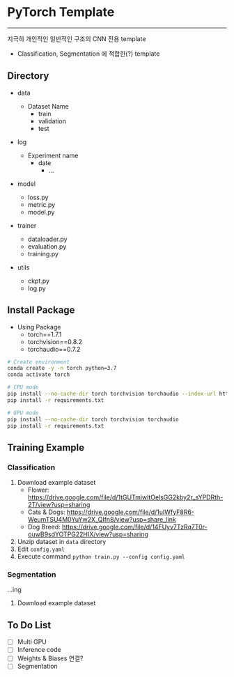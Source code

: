 # PyTorch Template

---

지극히 개인적인 일반적인 구조의 CNN 전용 template
- Classification, Segmentation 에 적합한(?) template

## Directory
- data
    - Dataset Name
        - train
        - validation
        - test

- log
    - Experiment name
        - date
            - ...

- model
    - loss.py
    - metric.py
    - model.py

- trainer
    - dataloader.py
    - evaluation.py
    - training.py

- utils
    - ckpt.py
    - log.py  


## Install Package
- Using Package
    - torch==1.7.1 
    - torchvision==0.8.2
    - torchaudio==0.7.2

``` bash
# Create environment
conda create -y -n torch python=3.7
conda activate torch

# CPU mode
pip install --no-cache-dir torch torchvision torchaudio --index-url https://download.pytorch.org/whl/cpu
pip install -r requirements.txt

# GPU mode
pip install --no-cache-dir torch torchvision torchaudio
pip install -r requirements.txt
```


## Training Example 

### Classification
1. Download example dataset 
    - Flower: https://drive.google.com/file/d/1tGUTmiwltOelsGG2kby2r_sYPDRth-2T/view?usp=sharing
    - Cats & Dogs: https://drive.google.com/file/d/1uIWfyF8R6-WeumTSU4M0YuYw2X_QIfn8/view?usp=share_link
    - Dog Breed: https://drive.google.com/file/d/14FUyv7TzRq7T0r-ouwB9sdYOTPG22HIX/view?usp=sharing
2. Unzip dataset in `data` directory
3. Edit `config.yaml`
4. Execute command `python train.py --config config.yaml`

### Segmentation
...ing
1. Download example dataset

## To Do List
- [ ] Multi GPU
- [ ] Inference code
- [ ] Weights & Biases 연결?
- [ ] Segmentation